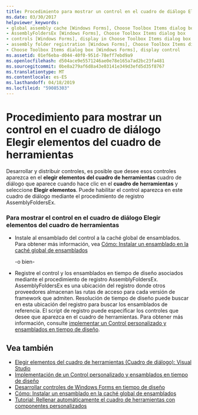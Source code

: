 ```yaml
---
title: Procedimiento para mostrar un control en el cuadro de diálogo Elegir elementos del cuadro de herramientas
ms.date: 03/30/2017
helpviewer_keywords:
- global assembly cache [Windows Forms], Choose Toolbox Items dialog box
- AssemblyFoldersEx [Windows Forms], Choose Toolbox Items dialog box
- controls [Windows Forms], display in Choose Toolbox Items dialog box
- assembly folder registration [Windows Forms], Choose Toolbox Items dialog box
- Choose Toolbox Items dialog box [Windows Forms], display control
ms.assetid: 01ef6eba-d044-40f0-951d-78eff7ebd9a9
ms.openlocfilehash: d504ace9e5571246ae0e78e165a7ad2bc23fa481
ms.sourcegitcommit: 0be8a279af6d8a43e03141e349d3efd5d35f8767
ms.translationtype: MT
ms.contentlocale: es-ES
ms.lasthandoff: 04/18/2019
ms.locfileid: "59085303"
---
```

# <a name="how-to-display-a-control-in-the-choose-toolbox-items-dialog-box"></a>Procedimiento para mostrar un control en el cuadro de diálogo Elegir elementos del cuadro de herramientas
Desarrollar y distribuir controles, es posible que desee esos controles aparezca en el **elegir elementos del cuadro de herramientas** cuadro de diálogo que aparece cuando hace clic en el **cuadro de herramientas** y seleccione  **Elegir elementos**. Puede habilitar el control aparezca en este cuadro de diálogo mediante el procedimiento de registro AssemblyFoldersEx.  
  
### <a name="to-display-your-control-in-the-choose-toolbox-items-dialog-box"></a>Para mostrar el control en el cuadro de diálogo Elegir elementos del cuadro de herramientas  
  
-   Instale al ensamblado del control a la caché global de ensamblados. Para obtener más información, vea [Cómo: Instalar un ensamblado en la caché global de ensamblados](../../app-domains/how-to-install-an-assembly-into-the-gac.md)  
  
     -o bien-  
  
-   Registre el control y los ensamblados en tiempo de diseño asociados mediante el procedimiento de registro AssemblyFoldersEx. AssemblyFoldersEx es una ubicación del registro donde otros proveedores almacenan las rutas de acceso para cada versión de framework que admiten. Resolución de tiempo de diseño puede buscar en esta ubicación del registro para buscar los ensamblados de referencia. El script de registro puede especificar los controles que desee que aparezca en el cuadro de herramientas. Para obtener más información, consulte [implementar un Control personalizado y ensamblados en tiempo de diseño](https://docs.microsoft.com/previous-versions/visualstudio/visual-studio-2010/ee849818(v=vs.100)).  
  
## <a name="see-also"></a>Vea también

- [Elegir elementos del cuadro de herramientas (Cuadro de diálogo): Visual Studio](https://docs.microsoft.com/previous-versions/visualstudio/visual-studio-2010/dyca0t6t(v=vs.100))
- [Implementación de un Control personalizado y ensamblados en tiempo de diseño](https://docs.microsoft.com/previous-versions/visualstudio/visual-studio-2010/ee849818(v=vs.100))
- [Desarrollar controles de Windows Forms en tiempo de diseño](developing-windows-forms-controls-at-design-time.md)
- [Cómo: Instalar un ensamblado en la caché global de ensamblados](../../app-domains/how-to-install-an-assembly-into-the-gac.md)
- [Tutorial: Rellenar automáticamente el cuadro de herramientas con componentes personalizados](walkthrough-automatically-populating-the-toolbox-with-custom-components.md)
